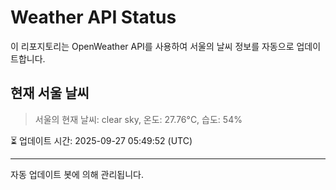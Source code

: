 
# Weather API Status

이 리포지토리는 OpenWeather API를 사용하여 서울의 날씨 정보를 자동으로 업데이트합니다.

## 현재 서울 날씨
> 서울의 현재 날씨: clear sky, 온도: 27.76°C, 습도: 54%

⏳ 업데이트 시간: 2025-09-27 05:49:52 (UTC)

---
자동 업데이트 봇에 의해 관리됩니다.

